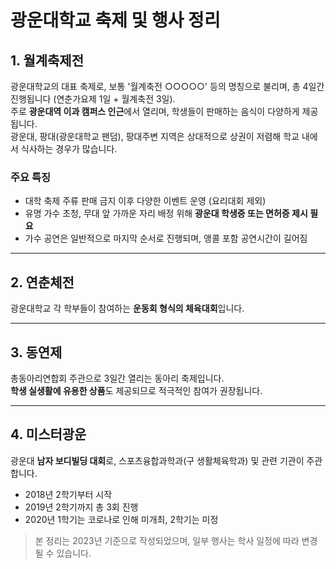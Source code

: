 # 광운대학교 축제 및 행사 정리

## 1. 월계축제전

광운대학교의 대표 축제로, 보통 '월계축전 ○○○○○' 등의 명칭으로 불리며, 총 4일간 진행됩니다 (연춘가요제 1일 + 월계축전 3일).  
주로 **광운대역 이과 캠퍼스 인근**에서 열리며, 학생들이 판매하는 음식이 다양하게 제공됩니다.  
광운대, 팡대(광운대학교 팬덤), 팡대주변 지역은 상대적으로 상권이 저렴해 학교 내에서 식사하는 경우가 많습니다.

### 주요 특징

- 대학 축제 주류 판매 금지 이후 다양한 이벤트 운영 (요리대회 제외)
- 유명 가수 초청, 무대 앞 가까운 자리 배정 위해 **광운대 학생증 또는 면허증 제시 필요**
- 가수 공연은 일반적으로 마지막 순서로 진행되며, 앵콜 포함 공연시간이 길어짐

---

## 2. 연춘체전

광운대학교 각 학부들이 참여하는 **운동회 형식의 체육대회**입니다.

---

## 3. 동연제

총동아리연합회 주관으로 3일간 열리는 동아리 축제입니다.  
**학생 실생활에 유용한 상품**도 제공되므로 적극적인 참여가 권장됩니다.

---

## 4. 미스터광운

광운대 **남자 보디빌딩 대회**로, 스포츠융합과학과(구 생활체육학과) 및 관련 기관이 주관합니다.

- 2018년 2학기부터 시작
- 2019년 2학기까지 총 3회 진행
- 2020년 1학기는 코로나로 인해 미개최, 2학기는 미정

> 본 정리는 2023년 기준으로 작성되었으며, 일부 행사는 학사 일정에 따라 변경될 수 있습니다.
